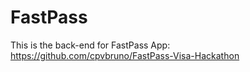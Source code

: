 # FastPass

This is the back-end for FastPass App:
https://github.com/cpvbruno/FastPass-Visa-Hackathon
